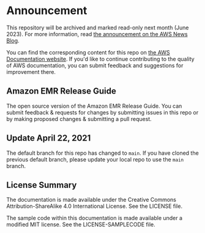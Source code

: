 # Announcement

This repository will be archived and marked read-only next month (June 2023). For more information, read [the announcement on the AWS News Blog](https://aws.amazon.com/blogs/aws/retiring-the-aws-documentation-on-github/).

You can find the corresponding content for this repo on [the AWS Documentation website](https://docs.aws.amazon.com/emr/latest/ReleaseGuide). If you'd like to continue contributing to the quality of AWS documentation, you can submit feedback and suggestions for improvement there.

## Amazon EMR Release Guide

The open source version of the Amazon EMR Release Guide. You can submit feedback & requests for changes by submitting issues in this repo or by making proposed changes & submitting a pull request.

## Update April 22, 2021

The default branch for this repo has changed to `main`. If you have cloned the previous default branch, please update your local repo to use the `main` branch.

## License Summary

The documentation is made available under the Creative Commons Attribution-ShareAlike 4.0 International License. See the LICENSE file.

The sample code within this documentation is made available under a modified MIT license. See the LICENSE-SAMPLECODE file.
